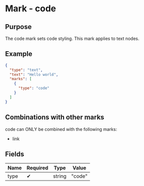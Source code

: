 # Mark - code

## Purpose

The code mark sets code styling. This mark applies to text nodes.

## Example

```json
{
  "type": "text",
  "text": "Hello world",
  "marks": [
    {
      "type": "code"
    }
  ]
}
```

## Combinations with other marks

code can ONLY be combined with the following marks:

* link

## Fields

| Name | Required | Type | Value |
| --- | --- | --- | --- |
| type | ✔ | string | "code" |
